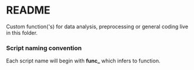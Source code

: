 # README

Custom function('s) for data analysis, preprocessing or general coding live in this folder.

### Script naming convention

Each script name will begin with **func_** which infers to function.